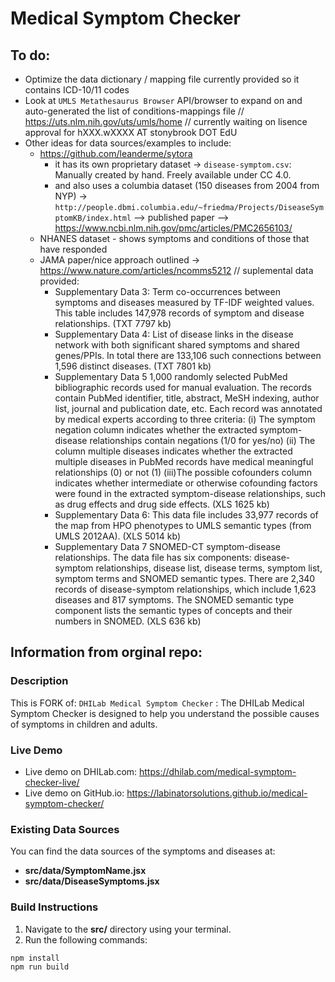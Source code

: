 #  Medical Symptom Checker

## To do: 
- Optimize the data dictionary / mapping file currently provided so it contains ICD-10/11 codes
- Look at `UMLS Metathesaurus Browser` API/browser to expand on and auto-generated the list of conditions-mappings file // https://uts.nlm.nih.gov/uts/umls/home // currently waiting on lisence approval for hXXX.wXXXX AT stonybrook DOT EdU
- Other ideas for data sources/examples to include: 
    - https://github.com/leanderme/sytora 
        - it has its own proprietary dataset -> `disease-symptom.csv`: Manually created by hand. Freely available under CC 4.0. 
        - and also uses a columbia dataset (150 diseases from 2004 from NYP) -> `http://people.dbmi.columbia.edu/~friedma/Projects/DiseaseSymptomKB/index.html` --> published paper --> https://www.ncbi.nlm.nih.gov/pmc/articles/PMC2656103/
    - NHANES dataset - shows symptoms and conditions of those that have responded 
    - JAMA paper/nice approach outlined -> https://www.nature.com/articles/ncomms5212 // suplemental data provided: 
        - Supplementary Data 3: Term co-occurrences between symptoms and diseases measured by TF-IDF weighted values. This table includes 147,978 records of symptom and disease relationships. (TXT 7797 kb)
        - Supplementary Data 4: List of disease links in the disease network with both significant shared symptoms and shared genes/PPIs. In total there are 133,106 such connections between 1,596 distinct diseases. (TXT 7801 kb)
        - Supplementary Data 5 1,000 randomly selected PubMed bibliographic records used for manual evaluation. The records contain PubMed identifier, title, abstract, MeSH indexing, author list, journal and publication date, etc. Each record was annotated by medical experts according to three criteria: (i) The symptom negation column indicates whether the extracted symptom-disease relationships contain negations (1/0 for yes/no) (ii) The column multiple diseases indicates whether the extracted multiple diseases in PubMed records have medical meaningful relationships (0) or not (1) (iii)The possible cofounders column indicates whether intermediate or otherwise cofounding factors were found in the extracted symptom-disease relationships, such as drug effects and drug side effects. (XLS 1625 kb)
        - Supplementary Data 6: This data file includes 33,977 records of the map from HPO phenotypes to UMLS semantic types (from UMLS 2012AA). (XLS 5014 kb)
        - Supplementary Data 7 SNOMED-CT symptom-disease relationships. The data file has six components: disease-symptom relationships, disease list, disease terms, symptom list, symptom terms and SNOMED semantic types. There are 2,340 records of disease-symptom relationships, which include 1,623 diseases and 817 symptoms. The SNOMED semantic type component lists the semantic types of concepts and their numbers in SNOMED. (XLS 636 kb)



## Information from orginal repo: 
### Description

This is FORK of: `DHILab Medical Symptom Checker` : The DHILab Medical Symptom Checker is designed to help you understand the possible causes of symptoms in children and adults.

### Live Demo

- Live demo on DHILab.com: https://dhilab.com/medical-symptom-checker-live/
- Live demo on GitHub.io: https://labinatorsolutions.github.io/medical-symptom-checker/

### Existing Data Sources

You can find the data sources of the symptoms and diseases at:

- **src/data/SymptomName.jsx**
- **src/data/DiseaseSymptoms.jsx**

### Build Instructions

1. Navigate to the **src/** directory using your terminal.
2. Run the following commands:

```
npm install
npm run build
```


